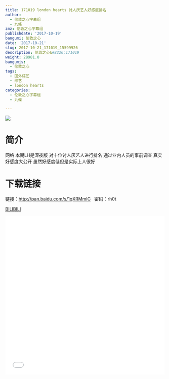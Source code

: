 ```yaml
---
title: 171019 london hearts 讨人厌艺人好感度排名
author:
  - 伦敦之心字幕组
  - 九條
zmz: 伦敦之心字幕组
publishdate: '2017-10-19'
bangumi: 伦敦之心
date: '2017-10-21'
slug: 2017-10-21_171019_15599926
description: 伦敦之心&#8226;171019
weight: 28981.0
bangumis:
  - 伦敦之心
tags:
  - 国外综艺
  - 综艺
  - london hearts
categories:
  - 伦敦之心字幕组
  - 九條

---
```

![](https://i.imgur.com/cVyWiNW.png)
# 简介  
网络
本期LH是深夜版 对十位讨人厌艺人进行排名 通过业内人员的事前调查 真实好感度大公开 虽然好感度低但是实际上人很好

# 下载链接
链接：http://pan.baidu.com/s/1qXRMmIC   密码：rh0t
 
[BILIBILI](https://www.bilibili.com/video/av15599926/)

  <iframe src="//www.bilibili.com/html/html5player.html?cid=25442981&aid=15599926" width="100%" height="500" frameborder="0" allowfullscreen="allowfullscreen"></iframe>
